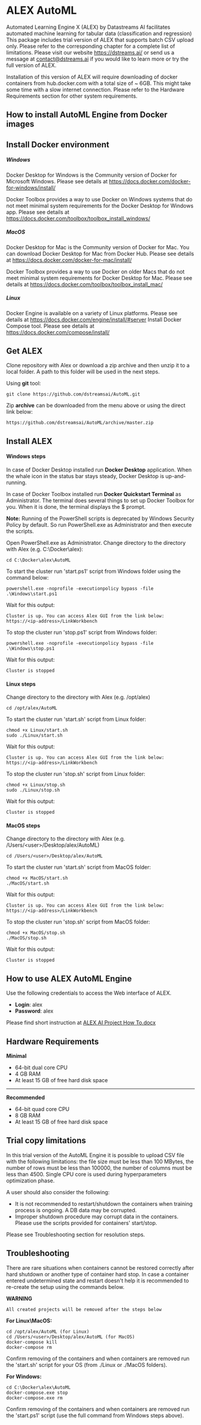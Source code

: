 # ALEX AutoML
Automated Learning Engine X (ALEX) by Datastreams AI facilitates automated machine learning for tabular data (classification and regression)
This package includes trial version of ALEX that supports batch CSV upload only. Please refer to the corresponding chapter for a complete list of limitations.
Please visit our website https://dstreams.ai/ or send us a message at contact@dstreams.ai if you would like to learn more or try the full version of ALEX.

Installation of this version of ALEX will require downloading of docker containers from hub.docker.com with a total size of  ~ 6GB. This might take some time with a slow internet connection. Please refer to the Hardware Requirements section for other system requirements.

## How to install AutoML Engine from Docker images
## Install Docker environment

##### Windows	
 
Docker Desktop for Windows is the Community version of Docker for Microsoft Windows. Please see details at 
<a href="https://docs.docker.com/docker-for-windows/install/" target="_blank">https://docs.docker.com/docker-for-windows/install/</a>


Docker Toolbox provides a way to use Docker on Windows systems that do not meet minimal system requirements for the Docker Desktop for Windows app. Please see details at <a href="https://docs.docker.com/toolbox/toolbox_install_windows/" target="_blank">https://docs.docker.com/toolbox/toolbox_install_windows/</a>

##### MacOS

Docker Desktop for Mac is the Community version of Docker for Mac. You can download Docker Desktop for Mac from Docker Hub. Please see details at <a href="https://docs.docker.com/docker-for-mac/install/" target="_blank">https://docs.docker.com/docker-for-mac/install/</a> 
 
Docker Toolbox provides a way to use Docker on older Macs that do not meet minimal system requirements for Docker Desktop for Mac. Please see details at <a href="https://docs.docker.com/toolbox/toolbox_install_mac/" target="_blank">https://docs.docker.com/toolbox/toolbox_install_mac/</a>

##### Linux

Docker Engine is available on a variety of Linux platforms. Please see details at <a href="https://docs.docker.com/engine/install/#server" target="_blank">https://docs.docker.com/engine/install/#server</a> 
Install Docker Compose tool. Please see details at <a href="https://docs.docker.com/compose/install/" target="_blank">https://docs.docker.com/compose/install/</a>

## Get ALEX

Clone repository with Alex or download a zip archive and then unzip it to a local folder. A path to this folder will be used in the next steps.  

Using **git** tool: 
	
	git clone https://github.com/dstreamsai/AutoML.git
	
Zip **archive** can be downloaded from the menu above or using the direct link below:
	
	https://github.com/dstreamsai/AutoML/archive/master.zip

## Install ALEX

#### Windows steps

In case of Docker Desktop installed run **Docker Desktop** application. When the whale icon in the status bar stays steady, Docker Desktop is up-and-running.
 
In case of Docker Toolbox installed run **Docker Quickstart Terminal** as Administrator. The terminal does several things to set up Docker Toolbox for you. When it is done, the terminal displays the $ prompt.  

**Note:**
Running of the PowerShell scripts is deprecated by Windows Security Policy by default. So run PowerShell.exe as Administrator and then execute the scripts.

Open PowerShell.exe as Administrator. Change directory to the directory with Alex (e.g. C:\Docker\alex):

	cd C:\Docker\alex\AutoML

To start the cluster run 'start.ps1' script from Windows folder using the command below: 

	powershell.exe -noprofile -executionpolicy bypass -file .\Windows\start.ps1

Wait for this output:

	Cluster is up. You can access Alex GUI from the link below:
	https://<ip-address>/LinkWorkbench


To stop the cluster run 'stop.ps1' script from Windows folder:

    powershell.exe -noprofile -executionpolicy bypass -file .\Windows\stop.ps1
	
Wait for this output:

	Cluster is stopped

#### Linux steps

Change directory to the directory with Alex (e.g. /opt/alex)

	cd /opt/alex/AutoML

To start the cluster run 'start.sh' script from Linux folder:
	
	chmod +x Linux/start.sh
	sudo ./Linux/start.sh

Wait for this output:
	
	Cluster is up. You can access Alex GUI from the link below:
	https://<ip-address>/LinkWorkbench


To stop the cluster run 'stop.sh' script from Linux folder:

	chmod +x Linux/stop.sh
	sudo ./Linux/stop.sh

Wait for this output:
	
	Cluster is stopped


#### MacOS steps

Change directory to the directory with Alex (e.g. /Users/&lt;user&gt;/Desktop/alex/AutoML)

    cd /Users/<user>/Desktop/alex/AutoML
	
To start the cluster run 'start.sh' script from MacOS folder:

    chmod +x MacOS/start.sh
	./MacOS/start.sh
	
Wait for this output:
	
	Cluster is up. You can access Alex GUI from the link below:
	https://<ip-address>/LinkWorkbench


To stop the cluster run 'stop.sh' script from MacOS folder:

    chmod +x MacOS/stop.sh
	./MacOS/stop.sh

Wait for this output:
	
	Cluster is stopped


## How to use ALEX AutoML Engine

Use the following credentials to access the Web interface of ALEX. 
- **Login**: alex
- **Password**: alex

Please find short instruction at [ALEX AI Project How To.docx](https://github.com/dstreamsai/AutoML/raw/master/ALEX%20AI%20Project%20How%20To.docx)

## Hardware Requirements

**Minimal**
- 64-bit dual core CPU
- 4 GB RAM
- At least 15 GB of free hard disk space

***

**Recommended**
- 64-bit quad core CPU
- 8 GB RAM
- At least 15 GB of free hard disk space

## Trial copy limitations

In this trial version of the AutoML Engine it is possible to upload CSV file with the following limitations: the file size must be less than 100 MBytes, the number of rows must be less than 100000, the number of columns must be less than 4500.
Single CPU core is used during hyperparameters optimization phase.

A user should also consider the following:
- It is not recommended to restart/shutdown the containers when training process is ongoing.  A DB data may be corrupted. 
- Improper shutdown procedure may corrupt data in the containers. Please use the scripts provided for containers' start/stop. 

Please see Troubleshooting section for resolution steps.

## Troubleshooting

There are rare situations when containers cannot be restored correctly after hard shutdown or another type of container hard stop. 
In case a container entered undetermined state and restart doesn't help it is recommended to re-create the setup using the commands below.

**WARNING**
	
	All created projects will be removed after the steps below

**For Linux\MacOS:**

	cd /opt/alex/AutoML (for Linux)
	cd /Users/<user>/Desktop/alex/AutoML (for MacOS)
	docker-compose kill
	docker-compose rm

Confirm removing of the containers and when containers are removed run the 'start.sh' script for your OS (from ./Linux or ./MacOS folders).

**For Windows:**

	cd C:\Docker\alex\AutoML
	docker-compose.exe stop
	docker-compose.exe rm

Confirm removing of the containers and when containers are removed run the 'start.ps1' script (use the full command from Windows steps above). 	
